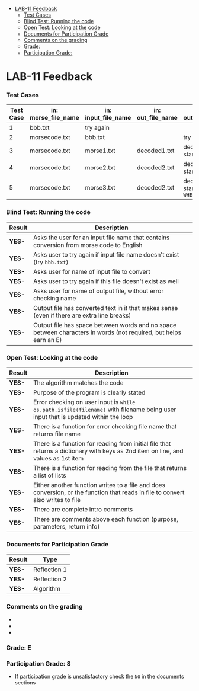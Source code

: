 
- [LAB-11 Feedback](#lab-11-feedback)
    - [Test Cases](#test-cases)
    - [Blind Test: Running the code](#blind-test-running-the-code)
    - [Open Test: Looking at the code](#open-test-looking-at-the-code)
    - [Documents for Participation Grade](#documents-for-participation-grade)
    - [Comments on the grading](#comments-on-the-grading)
    - [Grade:](#grade)
    - [Participation Grade:](#participation-grade)


# LAB-11 Feedback

### Test Cases

| Test Case | in: morse_file_name | in: input_file_name| in: out_file_name | in: out_file_name                  |
|-----------|---------------------|--------------------|-------------------|------------------------------------|
| 1         | bbb.txt             | try again          |                   |                                    |
| 2         | morsecode.txt       | bbb.txt            |                   | try again                          |
| 3         | morsecode.txt       | morse1.txt         | decoded1.txt      | decoded1.txt start with `MR.`      |
| 4         | morsecode.txt       | morse2.txt         | decoded2.txt      | decoded2.txt start with `FOUR`     |
| 5         | morsecode.txt       | morse3.txt         | decoded2.txt      | decoded2.txt start with `WHEN,`    |

    
### Blind Test: Running the code
| Result       | Description                                                                                                         |
|--------------|---------------------------------------------------------------------------------------------------------------------|
| **YES-**   | Asks the user for an input file name that contains conversion from morse code to English                           |
| **YES-**   | Asks user to try again if input file name doesn't exist (try `bbb.txt`)                                             |
| **YES-**   | Asks user for name of input file to convert                                                                         |
| **YES-**   | Asks user to try again if this file doesn't exist as well                                                           |
| **YES-**   | Asks user for name of output file, without error checking name                                                      |
| **YES-**   | Output file has converted text in it that makes sense (even if there are extra line breaks)                         |
| **YES-**   | Output file has space between words and no space between characters in words (not required, but helps earn an E)    |

### Open Test: Looking at the code
| Result       | Description                                                                                                         |
|--------------|---------------------------------------------------------------------------------------------------------------------|
| **YES-**   | The algorithm matches the code                                           |
| **YES-**   | Purpose of the program is clearly stated                                   |  
| **YES-**   | Error checking on user input is `while os.path.isfile(filename)` with filename being user input that is updated within the loop |
| **YES-**   | There is a function for error checking file name that returns file name                                             |
| **YES-**   | There is a function for reading from initial file that returns a dictionary with keys as 2nd item on line, and values as 1st item |
| **YES-**   | There is a function for reading from the file that returns a list of lists                                          |
| **YES-**   | Either another function writes to a file and does conversion, or the function that reads in file to convert also writes to file |
| **YES-**   | There are complete intro comments                                                                                   |
| **YES-**   | There are comments above each function (purpose, parameters, return info)                                           |



### Documents for Participation Grade

|Result         |Type            |
|---------------|----------------|
|**YES-** | Reflection 1   |
|**YES-** | Reflection 2   |
|**YES-** | Algorithm      |

### Comments on the grading
- 
- 
- 

### Grade: E

### Participation Grade: S
 - If participation grade is unsatisfactory check the `NO` in the documents sections